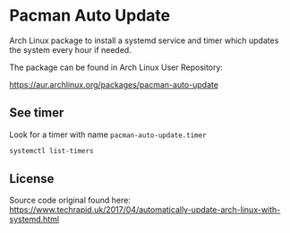 # Pacman Auto Update

Arch Linux package to install a systemd service and timer which updates the system every hour if needed.

The package can be found in Arch Linux User Repository:

https://aur.archlinux.org/packages/pacman-auto-update

## See timer

Look for a timer with name `pacman-auto-update.timer`


```sh
systemctl list-timers
```

## License

Source code original found here: https://www.techrapid.uk/2017/04/automatically-update-arch-linux-with-systemd.html

